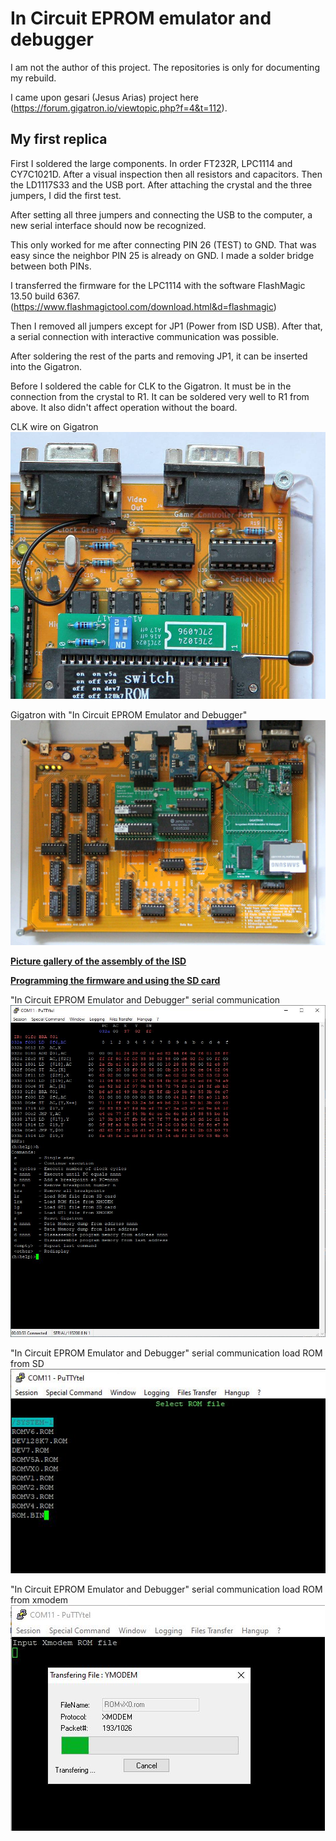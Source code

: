 # In Circuit EPROM emulator and debugger

I am not the author of this project. The repositories is only for documenting my rebuild.

I came upon gesari (Jesus Arias) project here (https://forum.gigatron.io/viewtopic.php?f=4&t=112).

## My first replica

First I soldered the large components. In order FT232R, LPC1114 and CY7C1021D. After a visual inspection then all resistors and capacitors. Then the LD1117S33 and the USB port.
After attaching the crystal and the three jumpers, I did the first test.

After setting all three jumpers and connecting the USB to the computer, a new serial interface should now be recognized.

This only worked for me after connecting PIN 26 (TEST) to GND. That was easy since the neighbor PIN 25 is already on GND. I made a solder bridge between both PINs.

I transferred the firmware for the LPC1114 with the software FlashMagic 13.50 build 6367. (https://www.flashmagictool.com/download.html&d=flashmagic)

Then I removed all jumpers except for JP1 (Power from ISD USB). After that, a serial connection with interactive communication was possible.

After soldering the rest of the parts and removing JP1, it can be inserted into the Gigatron.

Before I soldered the cable for CLK to the Gigatron. It must be in the connection from the crystal to R1. It can be soldered very well to R1 from above. It also didn't affect operation without the board.

CLK wire on Gigatron
![CLK wire](picture/gigatron-romemulator-wire.jpg)

Gigatron with "In Circuit EPROM Emulator and Debugger"
![Gigatron with EPROM emulator and debugger](picture/isd-on-gigatron.jpg)

[**Picture gallery of the assembly of the ISD**](https://github.com/hans61/Gigatron-TTL/blob/main/InCircuitEPROMemulator/Assembly.md)

[**Programming the firmware and using the SD card**](https://github.com/hans61/Gigatron-TTL/blob/main/InCircuitEPROMemulator/FirstSteps.md)

"In Circuit EPROM Emulator and Debugger" serial communication
![serial communication](picture/rom-emulator-serial.jpg)

"In Circuit EPROM Emulator and Debugger" serial communication load ROM from SD
![serial communication sd card](picture/rom-emulator-serial-load-rom-from-sd.jpg)

"In Circuit EPROM Emulator and Debugger" serial communication load ROM from xmodem
![serial communication xmodem](picture/rom-emulator-serial-load-rom-from-xmodem.jpg)